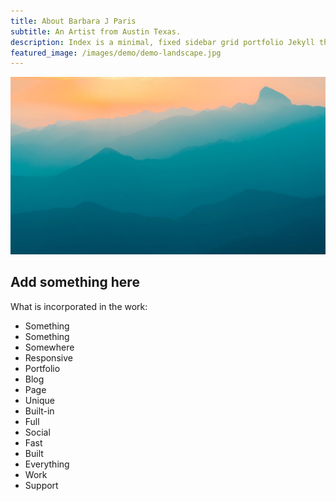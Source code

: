 ```yaml
---
title: About Barbara J Paris
subtitle: An Artist from Austin Texas.
description: Index is a minimal, fixed sidebar grid portfolio Jekyll theme.
featured_image: /images/demo/demo-landscape.jpg
---
```


![](/images/demo/demo-landscape.jpg)

## Add something here

What is incorporated in the work:

* Something
* Something
* Somewhere
* Responsive 
* Portfolio
* Blog 
* Page
* Unique
* Built-in
* Full
* Social
* Fast
* Built
* Everything
* Work
* Support



